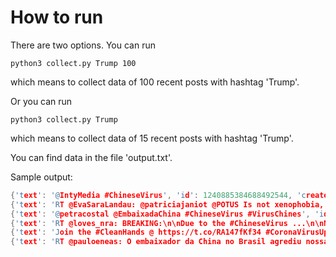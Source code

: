# How to run

There are two options. You can run

```
python3 collect.py Trump 100
```

which means to collect data of 100 recent posts with hashtag 'Trump'.

Or you can run

```
python3 collect.py Trump
```

which means to collect data of 15 recent posts with hashtag 'Trump'.

You can find data in the file 'output.txt'.

Sample output:

```c
{'text': '@IntyMedia #ChineseVirus', 'id': 1240885384688492544, 'created_at': 'Fri Mar 20 06:18:24 +0000 2020', 'user_id': 700744842289123328}
{'text': 'RT @EvaSaraLandau: @patriciajaniot @POTUS Is not xenophobia, is another way to call the virus, #coronavirus = #ChineseVirus', 'id': 1240885376354566144, 'created_at': 'Fri Mar 20 06:18:22 +0000 2020', 'user_id': 627798694}
{'text': '@petracostal @EmbaixadaChina #ChineseVirus #VirusChines', 'id': 1240885347724263426, 'created_at': 'Fri Mar 20 06:18:16 +0000 2020', 'user_id': 930427013801881605}
{'text': 'RT @loves_nra: BREAKING:\n\nDue to the #ChineseVirus ...\n\nNew Jersey state will permanently shut down all barber shops, beauty &amp; nail salons…', 'id': 1240885330053443585, 'created_at': 'Fri Mar 20 06:18:11 +0000 2020', 'user_id': 339217151}
{'text': 'Join the #CleanHands @ https://t.co/RA147fKf34 #CoronaVirusUpdate #WuhanVirus #ChineseVirus #CV19 #COVID19 https://t.co/nvdKvubRgP', 'id': 1240885313259499521, 'created_at': 'Fri Mar 20 06:18:07 +0000 2020', 'user_id': 784589581756854272}
{'text': 'RT @pauloeneas: O embaixador da China no Brasil agrediu nossa soberania e quebrou uma das regras da diplomacia ao fazer ingerência em assun…', 'id': 1240885313163145217, 'created_at': 'Fri Mar 20 06:18:07 +0000 2020', 'user_id': 53698103}
```
